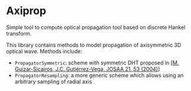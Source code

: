 # Axiprop
Simple tool to compute optical propagation tool based on discrete 
Hankel transform.

This library contains methods to model propagation of axisymmetric 3D optical
wave. Methods include:
- `PropagatorSymmetric`: scheme with symmetric DHT proposed in  [[M. Guizar-Sicairos, 
J.C. Gutiérrez-Vega, JOSAA 21, 53 (2004)](https://doi.org/10.1364/JOSAA.21.000053)]
- `PropagatorResampling`: a more generic scheme which allows using an arbitrary
sampling of radial axis
